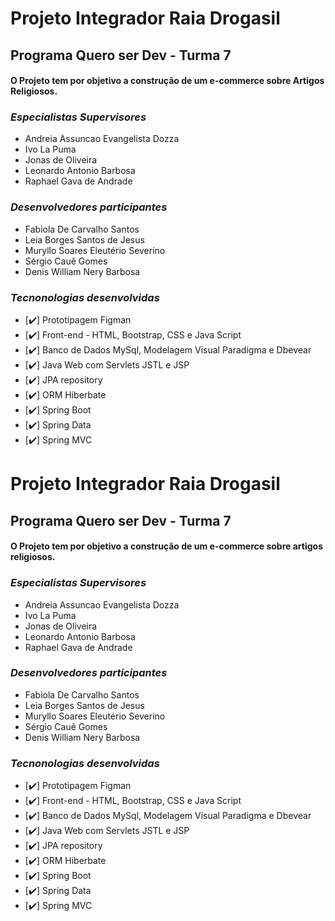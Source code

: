 # Projeto Integrador Raia Drogasil

## Programa Quero ser Dev - Turma 7

#### O Projeto tem por objetivo a construção de um e-commerce sobre Artigos Religiosos.

### *_Especialistas Supervisores_*
- Andreia Assuncao Evangelista Dozza
- Ivo La Puma
- Jonas de Oliveira
- Leonardo Antonio Barbosa
- Raphael Gava de Andrade

### *_Desenvolvedores participantes_*
- Fabiola De Carvalho Santos
- Leia Borges Santos de Jesus
- Muryllo Soares Eleutério Severino
- Sérgio Cauê Gomes
- Denis William Nery Barbosa

### *_Tecnonologias desenvolvidas_*
- [:heavy_check_mark:] Prototipagem Figman
- [:heavy_check_mark:] Front-end - HTML, Bootstrap, CSS e Java Script
- [:heavy_check_mark:] Banco de Dados MySql, Modelagem Visual Paradigma e Dbevear
- [:heavy_check_mark:] Java Web com Servlets JSTL e JSP
- [:heavy_check_mark:] JPA repository
- [:heavy_check_mark:] ORM Hiberbate
- [:heavy_check_mark:] Spring Boot
- [:heavy_check_mark:] Spring Data
- [:heavy_check_mark:] Spring MVC

# Projeto Integrador Raia Drogasil

## Programa Quero ser Dev - Turma 7

#### O Projeto tem por objetivo a construção de um e-commerce sobre artigos religiosos.

### *_Especialistas Supervisores_*
- Andreia Assuncao Evangelista Dozza
- Ivo La Puma
- Jonas de Oliveira
- Leonardo Antonio Barbosa
- Raphael Gava de Andrade

### *_Desenvolvedores participantes_*
- Fabiola De Carvalho Santos
- Leia Borges Santos de Jesus
- Muryllo Soares Eleutério Severino
- Sérgio Cauê Gomes
- Denis William Nery Barbosa

### *_Tecnonologias desenvolvidas_*
- [:heavy_check_mark:] Prototipagem Figman
- [:heavy_check_mark:] Front-end - HTML, Bootstrap, CSS e Java Script
- [:heavy_check_mark:] Banco de Dados MySql, Modelagem Visual Paradigma e Dbevear
- [:heavy_check_mark:] Java Web com Servlets JSTL e JSP
- [:heavy_check_mark:] JPA repository
- [:heavy_check_mark:] ORM Hiberbate
- [:heavy_check_mark:] Spring Boot
- [:heavy_check_mark:] Spring Data
- [:heavy_check_mark:] Spring MVC